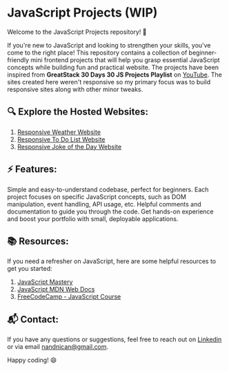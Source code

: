 # JavaScript Projects (WIP)

Welcome to the JavaScript Projects repository! 🚀

If you're new to JavaScript and looking to strengthen your skills, you've come to the right place! This repository contains a collection of beginner-friendly mini frontend projects that will help you grasp essential JavaScript concepts while building fun and practical website. The projects have been inspired from **GreatStack 30 Days 30 JS Projects Playlist** on [YouTube](https://www.youtube.com/playlist?list=PLjwm_8O3suyOgDS_Z8AWbbq3zpCmR-WE9). The sites created here weren't responsive so my primary focus was to build responsive sites along with other minor tweaks.

## 🔍  Explore the Hosted Websites:

1. [Responsive Weather Website](https://nandnii-weather-app.netlify.app/)
2. [Responsive To Do List Website](https://nandnii-todo.netlify.app/)
3. [Responsive Joke of the Day Website](https://nandnii-joke.netlify.app/)


## ⚡️ Features:

Simple and easy-to-understand codebase, perfect for beginners.
Each project focuses on specific JavaScript concepts, such as DOM manipulation, event handling, API usage, etc.
Helpful comments and documentation to guide you through the code.
Get hands-on experience and boost your portfolio with small, deployable applications.

## 📚 Resources:
If you need a refresher on JavaScript, here are some helpful resources to get you started:

1. [JavaScript Mastery](https://youtu.be/g7T23Xzys-A)
1. [JavaScript MDN Web Docs](https://developer.mozilla.org/en-US/docs/Web/JavaScript/Guide)
2. [FreeCodeCamp - JavaScript Course](https://www.freecodecamp.org/learn/javascript-algorithms-and-data-structures/)

## 📬 Contact:
If you have any questions or suggestions, feel free to reach out on [Linkedin](https://www.linkedin.com/in/nandnisrivastava/) or via email nandnican@gmail.com.

Happy coding! 😄